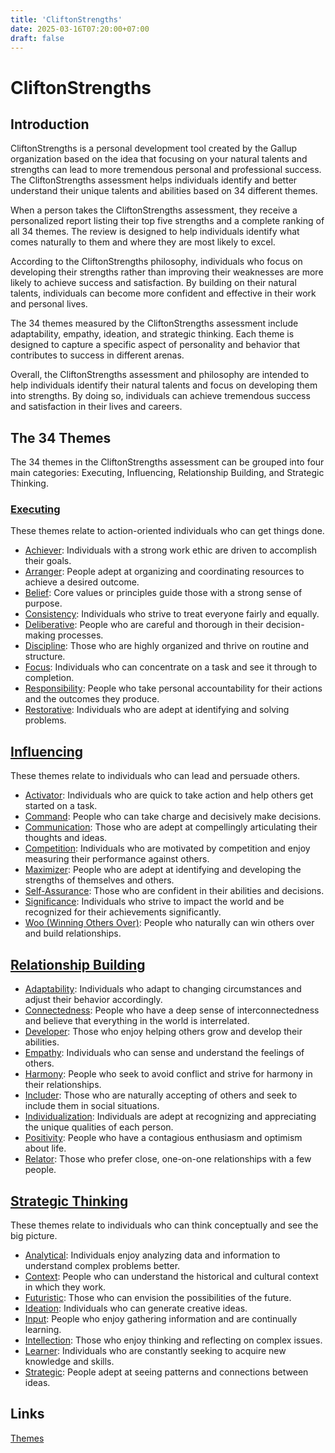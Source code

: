 ```yaml
---
title: 'CliftonStrengths'
date: 2025-03-16T07:20:00+07:00
draft: false
---
```


# CliftonStrengths

## Introduction

CliftonStrengths is a personal development tool created by the Gallup organization based on the idea that focusing on your natural talents and strengths can lead to more tremendous personal and professional success. The CliftonStrengths assessment helps individuals identify and better understand their unique talents and abilities based on 34 different themes.

When a person takes the CliftonStrengths assessment, they receive a personalized report listing their top five strengths and a complete ranking of all 34 themes. The review is designed to help individuals identify what comes naturally to them and where they are most likely to excel.

According to the CliftonStrengths philosophy, individuals who focus on developing their strengths rather than improving their weaknesses are more likely to achieve success and satisfaction. By building on their natural talents, individuals can become more confident and effective in their work and personal lives.

The 34 themes measured by the CliftonStrengths assessment include adaptability, empathy, ideation, and strategic thinking. Each theme is designed to capture a specific aspect of personality and behavior that contributes to success in different arenas.

Overall, the CliftonStrengths assessment and philosophy are intended to help individuals identify their natural talents and focus on developing them into strengths. By doing so, individuals can achieve tremendous success and satisfaction in their lives and careers.

## The 34 Themes

The 34 themes in the CliftonStrengths assessment can be grouped into four main categories: Executing, Influencing, Relationship Building, and Strategic Thinking.

### [Executing](./themes/executing/)

These themes relate to action-oriented individuals who can get things done.

- [Achiever](./themes/executing/achiever/): Individuals with a strong work ethic are driven to accomplish their goals.
- [Arranger](./themes/executing/arranger/): People adept at organizing and coordinating resources to achieve a desired outcome.
- [Belief](./themes/executing/belief/): Core values or principles guide those with a strong sense of purpose.
- [Consistency](./themes/executing/consistency/): Individuals who strive to treat everyone fairly and equally.
- [Deliberative](./themes/executing/deliberative/): People who are careful and thorough in their decision-making processes.
- [Discipline](./themes/executing/discipline/): Those who are highly organized and thrive on routine and structure.
- [Focus](./themes/executing/focus/): Individuals who can concentrate on a task and see it through to completion.
- [Responsibility](./themes/executing/responsibility/): People who take personal accountability for their actions and the outcomes they produce.
- [Restorative](./themes/executing/restorative/): Individuals who are adept at identifying and solving problems.

## [Influencing](./themes/influencing/)

These themes relate to individuals who can lead and persuade others.

- [Activator](./themes/influencing/activator/): Individuals who are quick to take action and help others get started on a task.
- [Command](./themes/influencing/command/): People who can take charge and decisively make decisions.
- [Communication](./themes/influencing/communication/): Those who are adept at compellingly articulating their thoughts and ideas.
- [Competition](./themes/influencing/competition/): Individuals who are motivated by competition and enjoy measuring their performance against others.
- [Maximizer](./themes/influencing/maximizer/): People who are adept at identifying and developing the strengths of themselves and others.
- [Self-Assurance](./themes/influencing/self-assurance/): Those who are confident in their abilities and decisions.
- [Significance](./themes/influencing/significance/): Individuals who strive to impact the world and be recognized for their achievements significantly.
- [Woo (Winning Others Over)](./themes/influencing/woo-winning-others-over/): People who naturally can win others over and build relationships.

## [Relationship Building](./themes/relationship-building/)

- [Adaptability](./themes/relationship-building/adaptability/): Individuals who adapt to changing circumstances and adjust their behavior accordingly.
- [Connectedness](./themes/relationship-building/connectedness/): People who have a deep sense of interconnectedness and believe that everything in the world is interrelated.
- [Developer](./themes/relationship-building/developer/): Those who enjoy helping others grow and develop their abilities.
- [Empathy](./themes/relationship-building/empathy/): Individuals who can sense and understand the feelings of others.
- [Harmony](./themes/relationship-building/harmony/): People who seek to avoid conflict and strive for harmony in their relationships.
- [Includer](./themes/relationship-building/includer/): Those who are naturally accepting of others and seek to include them in social situations.
- [Individualization](./themes/relationship-building/individualization/): Individuals are adept at recognizing and appreciating the unique qualities of each person.
- [Positivity](./themes/relationship-building/positivity/): People who have a contagious enthusiasm and optimism about life.
- [Relator](./themes/relationship-building/relator/): Those who prefer close, one-on-one relationships with a few people.

## [Strategic Thinking](./themes/strategic-thinking/)

These themes relate to individuals who can think conceptually and see the big picture.

- [Analytical](./themes/strategic-thinking/analytical/): Individuals enjoy analyzing data and information to understand complex problems better.
- [Context](./themes/strategic-thinking/context/): People who can understand the historical and cultural context in which they work.
- [Futuristic](./themes/strategic-thinking/futuristic/): Those who can envision the possibilities of the future.
- [Ideation](./themes/strategic-thinking/ideation/): Individuals who can generate creative ideas.
- [Input](./themes/strategic-thinking/input/): People who enjoy gathering information and are continually learning.
- [Intellection](./themes/strategic-thinking/intellection/): Those who enjoy thinking and reflecting on complex issues.
- [Learner](./themes/strategic-thinking/learner/): Individuals who are constantly seeking to acquire new knowledge and skills.
- [Strategic](./themes/strategic-thinking/strategic/): People adept at seeing patterns and connections between ideas.

## Links

[Themes](./themes/)
